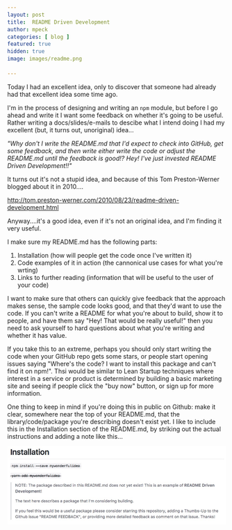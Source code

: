 ```yaml
---
layout: post
title:  README Driven Development
author: mpeck
categories: [ blog ]
featured: true
hidden: true
image: images/readme.png

---
```


Today I had an excellent idea, only to discover that someone had already had that excellent idea some time ago.

I'm in the process of designing and writing an `npm` module, but before I go ahead and write it I want some feedback
on whether it's going to be useful. Rather writing a docs/slides/e-mails to descibe what I intend doing I had my excellent
(but, it turns out, unoriginal) idea...

_"Why don't I write the README.md that I'd expect to check into GitHub, get some feedback, and then write either write the code
or adjust the README.md until the feedback is good!? Hey! I've just invested README Driven Development!!"_


It turns out it's not a stupid idea, and because of this Tom Preston-Werner blogged about it in 2010....

<http://tom.preston-werner.com/2010/08/23/readme-driven-development.html>

Anyway....it's a good idea, even if it's not an original idea, and I'm finding it very useful.

I make sure my README.md has the following parts:

1. Installation (how will people get the code once I've written it)
2. Code examples of it in action (the cannonical use cases for what you're wrting)
3. Links to further reading (information that will be useful to the user of your code)

I want to make sure that others can quickly give feedback that the approach makes sense, the sample code looks good, and that
they'd want to use the code. If you can't write a README for what you're about to build, show it to people, and have them say "Hey! That would be really useful!"
then you need to ask yourself to hard questions about what you're writing and whether it has value.

If you take this to an extreme, perhaps you should only start writing the code when your GitHub repo gets some stars, or
people start opening issues saying "Where's the code? I want to install this package and can't find it on npm!". Thsi would be
similar to Lean Startup techniques where interest in a service or product is determined by building a basic
marketing site and seeing if people click the "buy now" button, or sign up for more information.

One thing to keep in mind if you're doing this in public on Github: make it clear, somewhere near the top of your README.md, that
the library/code/package you're describing doesn't exist yet. I like to include this in the Installation section of the README.md,
by striking out the actual instructions and adding a note like this...

![README Driven Dev Warning to Developers](/images/RDD/rdd.jpeg)
